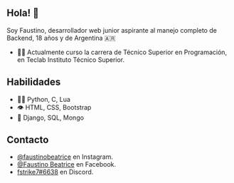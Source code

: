 ## Hola! 👋
Soy Faustino, desarrollador web junior aspirante al manejo completo de Backend, 18 años y de Argentina 🇦🇷

- 🧑‍🎓 Actualmente curso la carrera de Técnico Superior en Programación, en Teclab Instituto Técnico Superior.

## Habilidades
- 👨‍💻 Python, C, Lua
- 👁️ HTML, CSS, Bootstrap
- 💽 Django, SQL, Mongo

## Contacto
- [@faustinobeatrice](https://www.instagram.com/faustinobeatrice/) en Instagram.
- [@Faustino Beatrice](https://www.facebook.com/faustinobeatrice) en Facebook.
- [fstrike7#6638](./) en Discord.
